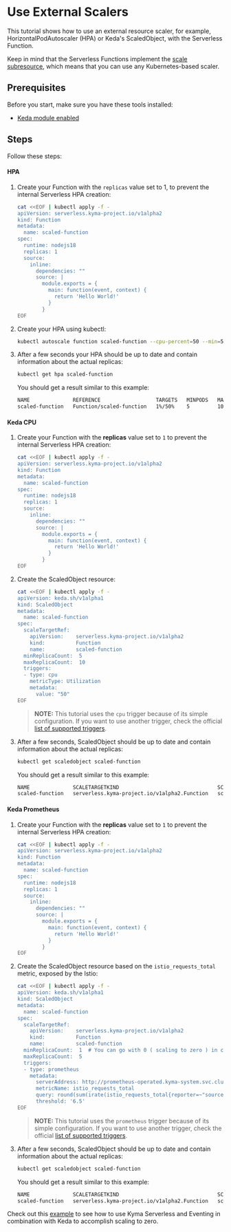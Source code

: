 # Use External Scalers

This tutorial shows how to use an external resource scaler, for example, HorizontalPodAutoscaler (HPA) or Keda's ScaledObject, with the Serverless Function.

Keep in mind that the Serverless Functions implement the [scale subresource](https://kubernetes.io/docs/tasks/extend-kubernetes/custom-resources/custom-resource-definitions/#scale-subresource), which means that you can use any Kubernetes-based scaler.

## Prerequisites

Before you start, make sure you have these tools installed:

- [Keda module enabled](https://kyma-project.io/docs/kyma/latest/04-operation-guides/operations/08-install-uninstall-upgrade-kyma-module/)

## Steps

Follow these steps:

<!-- tabs:start -->

#### **HPA**

1. Create your Function with the `replicas` value set to 1, to prevent the internal Serverless HPA creation:

    ```bash
    cat <<EOF | kubectl apply -f -
    apiVersion: serverless.kyma-project.io/v1alpha2
    kind: Function
    metadata:
      name: scaled-function
    spec:
      runtime: nodejs18
      replicas: 1
      source:
        inline:
          dependencies: ""
          source: |
            module.exports = {
              main: function(event, context) {
                return 'Hello World!'
              }
            }
    EOF
    ```

2. Create your HPA using kubectl:

    ```bash
    kubectl autoscale function scaled-function --cpu-percent=50 --min=5 --max=10
    ```

3. After a few seconds your HPA should be up to date and contain information about the actual replicas:

    ```bash
    kubectl get hpa scaled-function
    ```

    You should get a result similar to this example:

    ```bash
    NAME              REFERENCE                  TARGETS   MINPODS   MAXPODS   REPLICAS   AGE
    scaled-function   Function/scaled-function   1%/50%    5         10        5          61s
    ```

#### **Keda CPU**

1. Create your Function with the **replicas** value set to `1` to prevent the internal Serverless HPA creation:

    ```bash
    cat <<EOF | kubectl apply -f -
    apiVersion: serverless.kyma-project.io/v1alpha2
    kind: Function
    metadata:
      name: scaled-function
    spec:
      runtime: nodejs18
      replicas: 1
      source:
        inline:
          dependencies: ""
          source: |
            module.exports = {
              main: function(event, context) {
                return 'Hello World!'
              }
            }
    EOF
    ```

2. Create the ScaledObject resource:

    ```bash
    cat <<EOF | kubectl apply -f -
    apiVersion: keda.sh/v1alpha1
    kind: ScaledObject
    metadata:
      name: scaled-function
    spec:
      scaleTargetRef:
        apiVersion:    serverless.kyma-project.io/v1alpha2
        kind:          Function
        name:          scaled-function
      minReplicaCount:  5
      maxReplicaCount:  10
      triggers:
      - type: cpu
        metricType: Utilization
        metadata:
          value: "50"
    EOF
    ```

    >**NOTE:** This tutorial uses the `cpu` trigger because of its simple configuration. If you want to use another trigger, check the official [list of supported triggers](https://keda.sh/docs/scalers/).

3. After a few seconds, ScaledObject should be up to date and contain information about the actual replicas:

    ```bash
    kubectl get scaledobject scaled-function
    ```

    You should get a result similar to this example:

    ```bash
    NAME              SCALETARGETKIND                                SCALETARGETNAME   MIN   MAX   TRIGGERS   AUTHENTICATION   READY   ACTIVE   FALLBACK   AGE
    scaled-function   serverless.kyma-project.io/v1alpha2.Function   scaled-function   5     10    cpu                         True    True     Unknown    4m15s
    ```

#### **Keda Prometheus**

1. Create your Function with the **replicas** value set to `1` to prevent the internal Serverless HPA creation:

    ```bash
    cat <<EOF | kubectl apply -f -
    apiVersion: serverless.kyma-project.io/v1alpha2
    kind: Function
    metadata:
      name: scaled-function
    spec:
      runtime: nodejs18
      replicas: 1
      source:
        inline:
          dependencies: ""
          source: |
            module.exports = {
              main: function(event, context) {
                return 'Hello World!'
              }
            }
    EOF
    ```

2. Create the ScaledObject resource based on the `istio_requests_total` metric, exposed by the Istio:

    ```bash
    cat <<EOF | kubectl apply -f -
    apiVersion: keda.sh/v1alpha1
    kind: ScaledObject
    metadata:
      name: scaled-function
    spec:
      scaleTargetRef:
        apiVersion:    serverless.kyma-project.io/v1alpha2
        kind:          Function
        name:          scaled-function
      minReplicaCount:  1  # You can go with 0 ( scaling to zero ) in case your function is fed from messaging queue that would buffer unhandled requests or if you are fine with function downtime at cold start periods
      maxReplicaCount:  5
      triggers:
      - type: prometheus
        metadata:
          serverAddress: http://prometheus-operated.kyma-system.svc.cluster.local:9090
          metricName: istio_requests_total
          query: round(sum(irate(istio_requests_total{reporter=~"source",destination_service=~"scaled-function.default.svc.cluster.local"}[2m])), 0.001)
          threshold: '6.5'
    EOF
    ```

    >**NOTE:** This tutorial uses the `prometheus` trigger because of its simple configuration. If you want to use another trigger, check the official [list of supported triggers](https://keda.sh/docs/scalers/).
  
3. After a few seconds, ScaledObject should be up to date and contain information about the actual replicas:

    ```bash
    kubectl get scaledobject scaled-function
    ```

    You should get a result similar to this example:

    ```bash
    NAME              SCALETARGETKIND                                SCALETARGETNAME   MIN   MAX   TRIGGERS     AUTHENTICATION   READY   ACTIVE   FALLBACK   AGE
    scaled-function   serverless.kyma-project.io/v1alpha2.Function   scaled-function   1     5     prometheus                    True    True     Unknown      4m15s
    ```

Check out this [example](https://github.com/kyma-project/keda-manager/tree/main/docs/user/examples/scale-to-zero-with-keda) to see how to use Kyma Serverless and Eventing in combination with Keda to accomplish scaling to zero. 

<!-- tabs:end -->